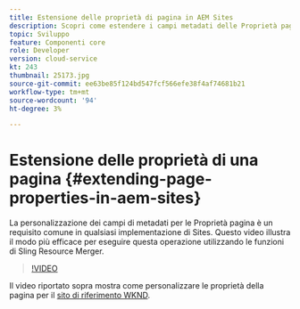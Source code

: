 ```yaml
---
title: Estensione delle proprietà di pagina in AEM Sites
description: Scopri come estendere i campi metadati delle Proprietà pagina in Adobe Experience Manager Sites. Questo video illustra il modo più efficace per eseguire questa operazione utilizzando le funzioni di Sling Resource Merger.
topic: Sviluppo
feature: Componenti core
role: Developer
version: cloud-service
kt: 243
thumbnail: 25173.jpg
source-git-commit: ee63be85f124bd547fcf566efe38f4af74681b21
workflow-type: tm+mt
source-wordcount: '94'
ht-degree: 3%

---
```



# Estensione delle proprietà di una pagina {#extending-page-properties-in-aem-sites}

La personalizzazione dei campi di metadati per le Proprietà pagina è un requisito comune in qualsiasi implementazione di Sites. Questo video illustra il modo più efficace per eseguire questa operazione utilizzando le funzioni di Sling Resource Merger.

>[!VIDEO](https://video.tv.adobe.com/v/25173?quality=9&learn=on)

Il video riportato sopra mostra come personalizzare le proprietà della pagina per il [sito di riferimento WKND](https://github.com/adobe/aem-guides-wknd).
